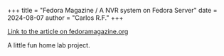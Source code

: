 +++
title = "Fedora Magazine / A NVR system on Fedora Server"
date = 2024-08-07
author = "Carlos R.F."
+++

[Link to the article on fedoramagazine.org](https://fedoramagazine.org/a-nvr-system-on-fedora-server/)

A little fun home lab project.
